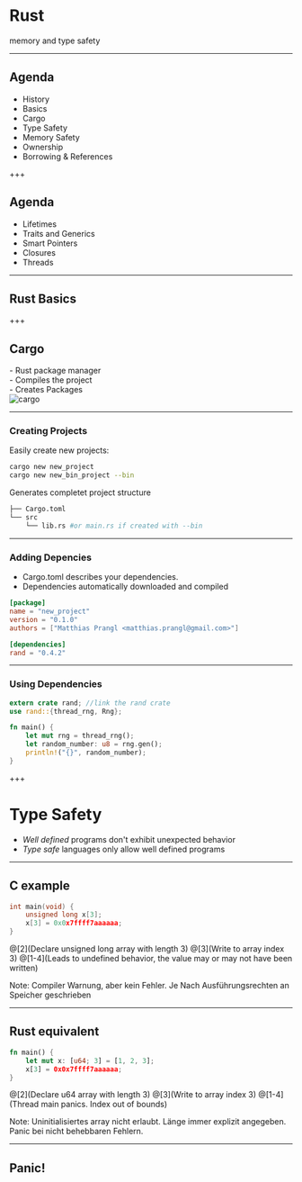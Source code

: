# Rust 

memory and type safety

--- 

## Agenda

- History
- Basics
- Cargo
- Type Safety
- Memory Safety
- Ownership
- Borrowing & References

+++

## Agenda

- Lifetimes
- Traits and Generics
- Smart Pointers
- Closures
- Threads

---

## Rust Basics

+++

## Cargo

<div class="twocolumn">
  <div>
    - Rust package manager </br>
    - Compiles the project </br>
    - Creates Packages
  </div>
  <div>
    <img src="https://raw.githubusercontent.com/matthias-prangl/rust/master/assets/cargo_logo.png" alt="cargo">
  </div>
</div>

---

### Creating Projects

Easily create new projects:

```bash
cargo new new_project
cargo new new_bin_project --bin
```

Generates completet project structure

```bash
├── Cargo.toml
└── src
    └── lib.rs #or main.rs if created with --bin
```

---

### Adding Depencies

- Cargo.toml describes your dependencies.
- Dependencies automatically downloaded and compiled

```toml
[package]
name = "new_project"
version = "0.1.0"
authors = ["Matthias Prangl <matthias.prangl@gmail.com>"]

[dependencies]
rand = "0.4.2"
```

---

### Using Dependencies

```rust
extern crate rand; //link the rand crate
use rand::{thread_rng, Rng};

fn main() {
    let mut rng = thread_rng();
    let random_number: u8 = rng.gen();
    println!("{}", random_number);
}
```

+++

# Type Safety

- _Well defined_ programs don't exhibit unexpected behavior
- _Type safe_ languages only allow well defined programs

---

## C example

```c
int main(void) {
    unsigned long x[3];
    x[3] = 0x0x7ffff7aaaaaa;
}
```

@[2](Declare unsigned long array with length 3)
@[3](Write to array index 3)
@[1-4](Leads to undefined behavior, the value may or may not have been written)

Note:
Compiler Warnung, aber kein Fehler.
Je Nach Ausführungsrechten an Speicher geschrieben

---

## Rust equivalent

```rust
fn main() {
    let mut x: [u64; 3] = [1, 2, 3];
    x[3] = 0x0x7ffff7aaaaaa;
}
```

@[2](Declare u64 array with length 3)
@[3](Write to array index 3)
@[1-4](Thread main panics. Index out of bounds)

Note:
Uninitialisiertes array nicht erlaubt.
Länge immer explizit angegeben.
Panic bei nicht behebbaren Fehlern.

---

## Panic!

